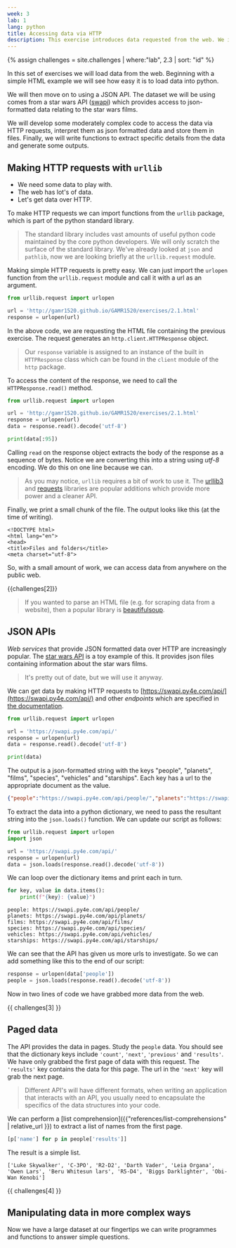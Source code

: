 ```yaml
---
week: 3
lab: 1
lang: python
title: Accessing data via HTTP
description: This exercise introduces data requested from the web. We interact with a JSON API and look at manipulating complex data.
---
```


{% assign challenges = site.challenges | where:"lab", 2.3 | sort: "id" %}

In this set of exercises we will load data from the web.
Beginning with a simple HTML example we will see how easy it is to load data into python.

We will then move on to using a JSON API.
The dataset we will be using comes from a star wars API ([swapi](https://swapi.py4e.com/)) which provides access to json-formatted data relating to the star wars films.

We will develop some moderately complex code to access the data via HTTP requests, interpret them as json formatted data and store them in files.
Finally, we will write functions to extract specific details from the data and generate some outputs.

## Making HTTP requests with `urllib`

- We need some data to play with. 
- The web has lot's of data.
- Let's get data over HTTP.

To make HTTP requests we can import functions from the `urllib` package, which is part of the python standard library.

> The standard library includes vast amounts of useful python code maintained by the core python developers.
> We will only scratch the surface of the standard library.
> We've already looked at `json` and `pathlib`, now we are looking briefly at the `urllib.request` module.

Making simple HTTP requests is pretty easy.
We can just import the `urlopen` function from the `urllib.request` module and call it with a url as an argument.

```python
from urllib.request import urlopen

url = 'http://gamr1520.github.io/GAMR1520/exercises/2.1.html'
response = urlopen(url)
```

In the above code, we are requesting the HTML file containing the previous exercise.
The request generates an `http.client.HTTPResponse` object.

> Our `response` variable is assigned to an instance of the built in `HTTPResponse` class which can be found in the `client` module of the `http` package.

To access the content of the response, we need to call the `HTTPResponse.read()` method.

```python
from urllib.request import urlopen

url = 'http://gamr1520.github.io/GAMR1520/exercises/2.1.html'
response = urlopen(url)
data = response.read().decode('utf-8')

print(data[:95])
```

Calling `read` on the response object extracts the body of the response as a sequence of bytes. Notice we are converting this into a string using *utf-8* encoding. 
We do this on one line because we can.

> As you may notice, `urllib` requires a bit of work to use it. 
The [urllib3](https://pypi.org/project/urllib3/) and [requests](https://pypi.org/project/requests/) libraries are popular additions which provide more power and a cleaner API.

Finally, we print a small chunk of the file.
The output looks like this (at the time of writing).

```plaintext
<!DOCTYPE html>
<html lang="en">
<head>
<title>Files and folders</title>
<meta charset="utf-8">
```

So, with a small amount of work, we can access data from anywhere on the public web.

{{challenges[2]}}

>If you wanted to parse an HTML file (e.g. for scraping data from a website), then a popular library is [beautifulsoup](https://pypi.org/project/beautifulsoup4/).

## JSON APIs

*Web services* that provide JSON formatted data over HTTP are increasingly popular.
The [star wars API](https://swapi.py4e.com/) is a toy example of this.
It provides json files containing information about the star wars films.

> It's pretty out of date, but we will use it anyway.

We can get data by making HTTP requests to [https://swapi.py4e.com/api/](https://swapi.py4e.com/api/) and other *endpoints* which are specified in [the documentation](https://swapi.py4e.com/documentation).

```python
from urllib.request import urlopen

url = 'https://swapi.py4e.com/api/'
response = urlopen(url)
data = response.read().decode('utf-8')

print(data)
```

The output is a json-formatted string with the keys "people", "planets", "films", "species", "vehicles" and "starships".
Each key has a url to the appropriate document as the value.

```json
{"people":"https://swapi.py4e.com/api/people/","planets":"https://swapi.py4e.com/api/planets/","films":"https://swapi.py4e.com/api/films/","species":"https://swapi.py4e.com/api/species/","vehicles":"https://swapi.py4e.com/api/vehicles/","starships":"https://swapi.py4e.com/api/starships/"}
```

To extract the data into a python dictionary, we need to pass the resultant string into the `json.loads()` function. 
We can update our script as follows:

```python
from urllib.request import urlopen
import json

url = 'https://swapi.py4e.com/api/'
response = urlopen(url)
data = json.loads(response.read().decode('utf-8'))
```

We can loop over the dictionary items and print each in turn.

```python
for key, value in data.items(): 
    print(f"{key}: {value}")
```

```plaintext
people: https://swapi.py4e.com/api/people/
planets: https://swapi.py4e.com/api/planets/
films: https://swapi.py4e.com/api/films/
species: https://swapi.py4e.com/api/species/
vehicles: https://swapi.py4e.com/api/vehicles/
starships: https://swapi.py4e.com/api/starships/
```

We can see that the API has given us more urls to investigate.
So we can add something like this to the end of our script:

```python
response = urlopen(data['people'])
people = json.loads(response.read().decode('utf-8'))
```

Now in two lines of code we have grabbed more data from the web.

{{ challenges[3] }}

## Paged data

The API provides the data in pages.
Study the `people` data.
You should see that the dictionary keys include `'count'`, `'next'`, `'previous'` and `'results'`.
We have only grabbed the first page of data with this request.
The `'results'` key contains the data for this page.
The url in the `'next'` key will grab the next page.

> Different API's will have different formats, when writing an application that interacts with an API, you usually need to encapsulate the specifics of the data structures into your code.

We can perform a [list comprehension]({{"references/list-comprehensions" | relative_url }}) to extract a list of names from the first page.

```python
[p['name'] for p in people['results']]
```

The result is a simple list.

```plaintext
['Luke Skywalker', 'C-3PO', 'R2-D2', 'Darth Vader', 'Leia Organa', 'Owen Lars', 'Beru Whitesun lars', 'R5-D4', 'Biggs Darklighter', 'Obi-Wan Kenobi']
```

{{ challenges[4] }}

## Manipulating data in more complex ways

Now we have a large dataset at our fingertips we can write programmes and functions to answer simple questions.

